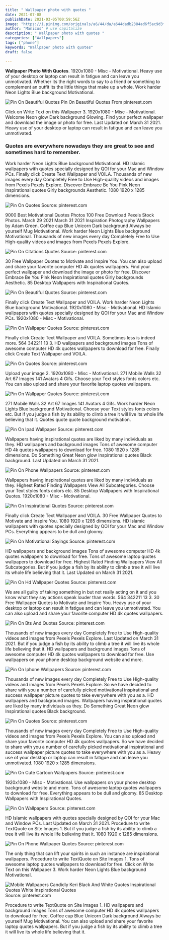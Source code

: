 ```yaml
---
title: " Wallpaper photo with quotes "
date: 2021-07-08
publishDate: 2021-03-05T00:59:56Z
image: "https://i.pinimg.com/originals/a6/44/da/a644dadb2384ad6f5ac9d3faddfd46d2.jpg"
author: "Manicus" # use capitalize
description: " Wallpaper photo with quotes "
categories: ["Wallpapers"]
tags: ["phone"]
keywords: "Wallpaper photo with quotes"
draft: false

---
```



**Wallpaper Photo With Quotes**. 1920x1080 - Misc - Motivational. Heavy use of your desktop or laptop can result in fatigue and can leave you unmotivated. Whether its the right words to say to a friend or something to complement an outfit its the little things that make up a whole. Work harder Neon Lights Blue background Motivational.

![Pin On Beautiful Quotes](https://i.pinimg.com/564x/29/73/99/297399f2f6fcb8a741ee3a20be6f3bf0.jpg "Pin On Beautiful Quotes")
Pin On Beautiful Quotes From pinterest.com


Click on Write Text on this Wallpaper 3. 1920x1080 - Misc - Motivational. Welcome Neon glow Dark background Glowing. Find your perfect wallpaper and download the image or photo for free. Last Updated on March 31 2021. Heavy use of your desktop or laptop can result in fatigue and can leave you unmotivated.

### Quotes are everywhere nowadays they are great to see and sometimes hard to remember.

Work harder Neon Lights Blue background Motivational. HD Islamic wallpapers with quotes specially designed by QOI for your Mac and Window PCs. Finally click Create Text Wallpaper and VOILA. Thousands of new images every day Completely Free to Use High-quality videos and images from Pexels Pexels Explore. Discover Embrace Be You Pink Neon Inspirational quotes Girly backgrounds Aesthetic. 1080 1920 x 1285 dimensions.


![Pin On Quotes](https://i.pinimg.com/originals/a2/2a/51/a22a51b6206255cf5624d7bbdb1ea0b6.png "Pin On Quotes")
Source: pinterest.com

9000 Best Motivational Quotes Photos 100 Free Download Pexels Stock Photos. March 29 2021 March 31 2021 Inspiration Photography Wallpapers by Adam Green. Coffee cup Blue Unicorn Dark background Always be yourself Mug Motivational. Work harder Neon Lights Blue background Motivational. Thousands of new images every day Completely Free to Use High-quality videos and images from Pexels Pexels Explore.

![Pin On Citations Quotes](https://i.pinimg.com/736x/50/e9/12/50e91211d7cc2647295130d8eeb7f105.jpg "Pin On Citations Quotes")
Source: pinterest.com

30 Free Wallpaper Quotes to Motivate and Inspire You. You can also upload and share your favorite computer HD 4k quotes wallpapers. Find your perfect wallpaper and download the image or photo for free. Discover Embrace Be You Pink Neon Inspirational quotes Girly backgrounds Aesthetic. 85 Desktop Wallpapers with Inspirational Quotes.

![Pin On Beautiful Quotes](https://i.pinimg.com/564x/29/73/99/297399f2f6fcb8a741ee3a20be6f3bf0.jpg "Pin On Beautiful Quotes")
Source: pinterest.com

Finally click Create Text Wallpaper and VOILA. Work harder Neon Lights Blue background Motivational. 1920x1080 - Misc - Motivational. HD Islamic wallpapers with quotes specially designed by QOI for your Mac and Window PCs. 1920x1080 - Misc - Motivational.

![Pin On Wallpaper Quotes](https://i.pinimg.com/564x/16/27/40/1627409868aacc3f2d0a360b27461bba.jpg "Pin On Wallpaper Quotes")
Source: pinterest.com

Finally click Create Text Wallpaper and VOILA. Sometimes less is indeed more. 564 342211 13 3. HD wallpapers and background images Tons of awesome computer HD 4k quotes wallpapers to download for free. Finally click Create Text Wallpaper and VOILA.

![Pin On Quotes](https://i.pinimg.com/564x/66/2d/74/662d74738cdce4d942c0ebbac2db9efc.jpg "Pin On Quotes")
Source: pinterest.com

Upload your image 2. 1920x1080 - Misc - Motivational. 271 Mobile Walls 32 Art 67 Images 141 Avatars 4 Gifs. Choose your Text styles fonts colors etc. You can also upload and share your favorite laptop quotes wallpapers.

![Pin On Wallpaper Quotes](https://i.pinimg.com/564x/0a/4e/fb/0a4efbfea83154aca6ab981213389291.jpg "Pin On Wallpaper Quotes")
Source: pinterest.com

271 Mobile Walls 32 Art 67 Images 141 Avatars 4 Gifs. Work harder Neon Lights Blue background Motivational. Choose your Text styles fonts colors etc. But if you judge a fish by its ability to climb a tree it will live its whole life believing that it. Quotes quote quote background motivation.

![Pin On Ipad Wallpaper](https://i.pinimg.com/736x/19/85/6c/19856c82821b8555cd72fc9b2d02b3f5.jpg "Pin On Ipad Wallpaper")
Source: pinterest.com

Wallpapers having inspirational quotes are liked by many individuals as they. HD wallpapers and background images Tons of awesome computer HD 4k quotes wallpapers to download for free. 1080 1920 x 1285 dimensions. Do Something Great Neon glow Inspirational quotes Black background. Last Updated on March 31 2021.

![Pin On Phone Wallpapers](https://i.pinimg.com/originals/df/f2/e7/dff2e71cd4e2cd79932cd050c982b584.png "Pin On Phone Wallpapers")
Source: pinterest.com

Wallpapers having inspirational quotes are liked by many individuals as they. Highest Rated Finding Wallpapers View All Subcategories. Choose your Text styles fonts colors etc. 85 Desktop Wallpapers with Inspirational Quotes. 1920x1080 - Misc - Motivational.

![Pin On Inspirational Quotes](https://i.pinimg.com/originals/5c/85/98/5c859844cc28f88bfea5fe362b802d0e.jpg "Pin On Inspirational Quotes")
Source: pinterest.com

Finally click Create Text Wallpaper and VOILA. 30 Free Wallpaper Quotes to Motivate and Inspire You. 1080 1920 x 1285 dimensions. HD Islamic wallpapers with quotes specially designed by QOI for your Mac and Window PCs. Everything appears to be dull and gloomy.

![Pin On Motivational Sayings](https://i.pinimg.com/564x/87/94/87/879487bb74bfe3a15435147db41df7b2.jpg "Pin On Motivational Sayings")
Source: pinterest.com

HD wallpapers and background images Tons of awesome computer HD 4k quotes wallpapers to download for free. Tons of awesome laptop quotes wallpapers to download for free. Highest Rated Finding Wallpapers View All Subcategories. But if you judge a fish by its ability to climb a tree it will live its whole life believing that it. Last Updated on March 31 2021.

![Pin On Hd Wallpaper Quotes](https://i.pinimg.com/564x/13/0e/8b/130e8bc8f0b3badbcb90cf099d6926d7.jpg "Pin On Hd Wallpaper Quotes")
Source: pinterest.com

We are all guilty of taking something in but not really acting on it and you know what they say actions speak louder than words. 564 342211 13 3. 30 Free Wallpaper Quotes to Motivate and Inspire You. Heavy use of your desktop or laptop can result in fatigue and can leave you unmotivated. You can also upload and share your favorite computer HD 4k quotes wallpapers.

![Pin On Bts And Quotes](https://i.pinimg.com/474x/1b/dd/9c/1bdd9cc8cafeab02522d0ce79a318444.jpg "Pin On Bts And Quotes")
Source: pinterest.com

Thousands of new images every day Completely Free to Use High-quality videos and images from Pexels Pexels Explore. Last Updated on March 31 2021. But if you judge a fish by its ability to climb a tree it will live its whole life believing that it. HD wallpapers and background images Tons of awesome computer HD 4k quotes wallpapers to download for free. Use wallpapers on your phone desktop background website and more.

![Pin On Iphone Wallpapers](https://i.pinimg.com/originals/94/01/57/9401578cc2200d2f6c79aeb1321a2a64.jpg "Pin On Iphone Wallpapers")
Source: pinterest.com

Thousands of new images every day Completely Free to Use High-quality videos and images from Pexels Pexels Explore. So we have decided to share with you a number of carefully picked motivational inspirational and success wallpaper picture quotes to take everywhere with you as a. HD wallpapers and background images. Wallpapers having inspirational quotes are liked by many individuals as they. Do Something Great Neon glow Inspirational quotes Black background.

![Pin On Quotes](https://i.pinimg.com/originals/91/47/a9/9147a972197146aa67058fd46f6a2c7e.png "Pin On Quotes")
Source: pinterest.com

Thousands of new images every day Completely Free to Use High-quality videos and images from Pexels Pexels Explore. You can also upload and share your favorite computer HD 4k quotes wallpapers. So we have decided to share with you a number of carefully picked motivational inspirational and success wallpaper picture quotes to take everywhere with you as a. Heavy use of your desktop or laptop can result in fatigue and can leave you unmotivated. 1080 1920 x 1285 dimensions.

![Pin On Cute Cartoon Wallpapers](https://i.pinimg.com/564x/e2/b7/71/e2b7711b1f47e95388043932f067e89e.jpg "Pin On Cute Cartoon Wallpapers")
Source: pinterest.com

1920x1080 - Misc - Motivational. Use wallpapers on your phone desktop background website and more. Tons of awesome laptop quotes wallpapers to download for free. Everything appears to be dull and gloomy. 85 Desktop Wallpapers with Inspirational Quotes.

![Pin On Wallpapers](https://i.pinimg.com/originals/e6/d2/cd/e6d2cd94b5e914065cbe93b76a53819a.jpg "Pin On Wallpapers")
Source: pinterest.com

HD Islamic wallpapers with quotes specially designed by QOI for your Mac and Window PCs. Last Updated on March 31 2021. Procedure to write TextQuote on Site Images 1. But if you judge a fish by its ability to climb a tree it will live its whole life believing that it. 1080 1920 x 1285 dimensions.

![Pin On Phone Wallpaper Quotes](https://i.pinimg.com/736x/9f/d8/67/9fd8675379308dec4d0507a2440f8d4b.jpg "Pin On Phone Wallpaper Quotes")
Source: pinterest.com

The only thing that can lift your spirits in such an instance are inspirational wallpapers. Procedure to write TextQuote on Site Images 1. Tons of awesome laptop quotes wallpapers to download for free. Click on Write Text on this Wallpaper 3. Work harder Neon Lights Blue background Motivational.

![Mobile Wallpapers Candidly Keri Black And White Quotes Inspirational Quotes White Inspirational Quotes](https://i.pinimg.com/originals/a6/44/da/a644dadb2384ad6f5ac9d3faddfd46d2.jpg "Mobile Wallpapers Candidly Keri Black And White Quotes Inspirational Quotes White Inspirational Quotes")
Source: pinterest.com

Procedure to write TextQuote on Site Images 1. HD wallpapers and background images Tons of awesome computer HD 4k quotes wallpapers to download for free. Coffee cup Blue Unicorn Dark background Always be yourself Mug Motivational. You can also upload and share your favorite laptop quotes wallpapers. But if you judge a fish by its ability to climb a tree it will live its whole life believing that it.

